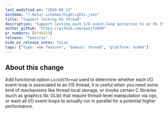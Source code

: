 ```yaml
---
last_modified_on: "2020-09-13"
$schema: "/.meta/.schemas/highlights.json"
title: "Support locking OS thread"
description: "Support locking each I/O event-loop goroutine to an OS thread"
author_github: "https://github.com/panjf2000"
pr_numbers: [6fd6413]
release: "features"
hide_on_release_notes: false
tags: ["type: new feature", "domain: thread", "platform: arm64"]
---
```


## About this change

Add functional option `LockOSThread` used to determine whether each I/O event-loop is associated to an OS thread, it is useful when you need some kind of mechanisms like thread local storage, 
or invoke certain C libraries (such as graphics lib: GLib) that require thread-level manipulation via cgo, or want all I/O event-loops to actually run in parallel for a potential higher performance. 
